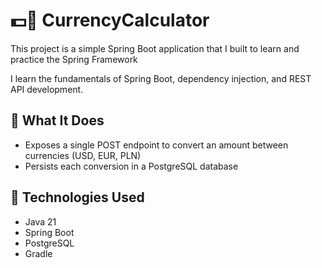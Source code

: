 # 💵🌱 CurrencyCalculator

This project is a simple Spring Boot application that I built to learn and practice the Spring Framework 

I learn the fundamentals of Spring Boot, dependency injection, and REST API development.

## 📖 What It Does

- Exposes a single POST endpoint to convert an amount between currencies (USD, EUR, PLN)  
- Persists each conversion in a PostgreSQL database

## 🚀 Technologies Used

- Java 21  
- Spring Boot 
- PostgreSQL  
- Gradle